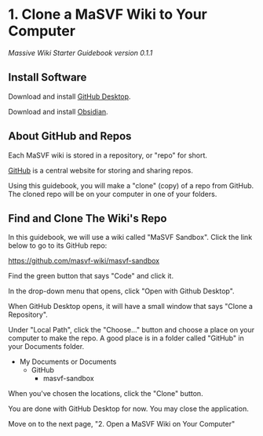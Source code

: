# 1. Clone a MaSVF Wiki to Your Computer
*Massive Wiki Starter Guidebook version 0.1.1*

## Install Software

Download and install [GitHub Desktop](https://desktop.github.com/).

Download and install [Obsidian](https://obsidian.md/).

## About GitHub and Repos

Each MaSVF wiki is stored in a repository, or "repo" for short.

[GitHub](https://github.com/) is a central website for storing and sharing repos.

Using this guidebook, you will make a "clone" (copy) of a repo from GitHub. The cloned repo will be on your computer in one of your folders.

## Find and Clone The Wiki's Repo

In this guidebook, we will use a wiki called "MaSVF Sandbox".  Click the link below to go to its GitHub repo:

https://github.com/masvf-wiki/masvf-sandbox

Find the green button that says "Code" and click it.

In the drop-down menu that opens, click "Open with Github Desktop".

When GitHub Desktop opens, it will have a small window that says "Clone a Repository".

Under "Local Path", click the "Choose..." button and choose a place on your computer to make the repo.  A good place is in a folder called "GitHub" in your Documents folder.

* My Documents or Documents
  * GitHub
    * masvf-sandbox

When you've chosen the locations, click the "Clone" button.

You are done with GitHub Desktop for now.  You may close the application.

Move on to the next page, "2. Open a MaSVF Wiki on Your Computer"

